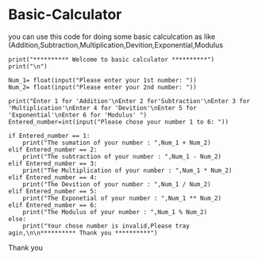# Basic-Calculator
you can use this code for doing some basic calculcation as like (Addition,Subtraction,Multiplication,Devition,Exponential,Modulus

    print("********** Welcome to basic calculator **********")
    print("\n")

    Num_1= float(input("Please enter your 1st number: "))
    Num_2= float(input("Please enter your 2nd number: "))

    print("Enter 1 for 'Addition'\nEnter 2 for'Subtraction'\nEnter 3 for 'Multiplication'\nEnter 4 for 'Devition'\nEnter 5 for 'Exponential'\nEnter 6 for 'Modulus' ")
    Entered_number=int(input("Please chose your number 1 to 6: "))

    if Entered_number == 1:
        print("The sumation of your number : ",Num_1 + Num_2)
    elif Entered_number == 2:
        print("The subtraction of your number : ",Num_1 - Num_2)
    elif Entered_number == 3:
        print("The Multiplication of your number : ",Num_1 * Num_2)
    elif Entered_number == 4:
        print("The Devition of your number : ",Num_1 / Num_2)
    elif Entered_number == 5:
        print("The Exponetial of your number : ",Num_1 ** Num_2)
    elif Entered_number == 6:
        print("The Modulus of your number : ",Num_1 % Num_2)
    else:
        print("Your chose number is invalid,Please tray agin,\n\n********** Thank you **********")
 
 
 

Thank you
